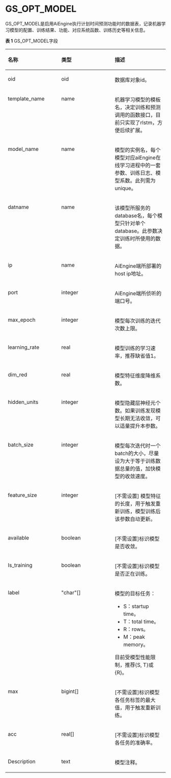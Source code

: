 # GS\_OPT\_MODEL<a name="ZH-CN_TOPIC_0289900860"></a>

GS\_OPT\_MODEL是启用AiEngine执行计划时间预测功能时的数据表，记录机器学习模型的配置、训练结果、功能、对应系统函数、训练历史等相关信息。

**表 1**  GS\_OPT\_MODEL字段

<a name="zh-cn_topic_0283136832_table9676020164313"></a>
<table><thead align="left"><tr id="zh-cn_topic_0283136832_row767742084314"><th class="cellrowborder" valign="top" width="33.33333333333333%" id="mcps1.2.4.1.1"><p id="zh-cn_topic_0283136832_p8890103511433"><a name="zh-cn_topic_0283136832_p8890103511433"></a><a name="zh-cn_topic_0283136832_p8890103511433"></a>名称</p>
</th>
<th class="cellrowborder" valign="top" width="33.33333333333333%" id="mcps1.2.4.1.2"><p id="zh-cn_topic_0283136832_p189018356431"><a name="zh-cn_topic_0283136832_p189018356431"></a><a name="zh-cn_topic_0283136832_p189018356431"></a>类型</p>
</th>
<th class="cellrowborder" valign="top" width="33.33333333333333%" id="mcps1.2.4.1.3"><p id="zh-cn_topic_0283136832_p1289063510433"><a name="zh-cn_topic_0283136832_p1289063510433"></a><a name="zh-cn_topic_0283136832_p1289063510433"></a>描述</p>
</th>
</tr>
</thead>
<tbody><tr id="row10489165717518"><td class="cellrowborder" valign="top" width="33.33333333333333%" headers="mcps1.2.4.1.1 "><p id="p17489205719513"><a name="p17489205719513"></a><a name="p17489205719513"></a>oid</p>
</td>
<td class="cellrowborder" valign="top" width="33.33333333333333%" headers="mcps1.2.4.1.2 "><p id="p1489135725113"><a name="p1489135725113"></a><a name="p1489135725113"></a>oid</p>
</td>
<td class="cellrowborder" valign="top" width="33.33333333333333%" headers="mcps1.2.4.1.3 "><p id="p8489195785117"><a name="p8489195785117"></a><a name="p8489195785117"></a>数据库对象id。</p>
</td>
</tr>
<tr id="zh-cn_topic_0283136832_row26776201432"><td class="cellrowborder" valign="top" width="33.33333333333333%" headers="mcps1.2.4.1.1 "><p id="zh-cn_topic_0283136832_p186771020124311"><a name="zh-cn_topic_0283136832_p186771020124311"></a><a name="zh-cn_topic_0283136832_p186771020124311"></a>template_name</p>
</td>
<td class="cellrowborder" valign="top" width="33.33333333333333%" headers="mcps1.2.4.1.2 "><p id="zh-cn_topic_0283136832_p5677220124319"><a name="zh-cn_topic_0283136832_p5677220124319"></a><a name="zh-cn_topic_0283136832_p5677220124319"></a>name</p>
</td>
<td class="cellrowborder" valign="top" width="33.33333333333333%" headers="mcps1.2.4.1.3 "><p id="zh-cn_topic_0283136832_p126781120204313"><a name="zh-cn_topic_0283136832_p126781120204313"></a><a name="zh-cn_topic_0283136832_p126781120204313"></a>机器学习模型的模板名，决定训练和预测调用的函数接口，目前只实现了rlstm，方便后续扩展。</p>
</td>
</tr>
<tr id="zh-cn_topic_0283136832_row267811202438"><td class="cellrowborder" valign="top" width="33.33333333333333%" headers="mcps1.2.4.1.1 "><p id="zh-cn_topic_0283136832_p8678120194318"><a name="zh-cn_topic_0283136832_p8678120194318"></a><a name="zh-cn_topic_0283136832_p8678120194318"></a>model_name</p>
</td>
<td class="cellrowborder" valign="top" width="33.33333333333333%" headers="mcps1.2.4.1.2 "><p id="zh-cn_topic_0283136832_p56781020144313"><a name="zh-cn_topic_0283136832_p56781020144313"></a><a name="zh-cn_topic_0283136832_p56781020144313"></a>name</p>
</td>
<td class="cellrowborder" valign="top" width="33.33333333333333%" headers="mcps1.2.4.1.3 "><p id="zh-cn_topic_0283136832_p16678220174314"><a name="zh-cn_topic_0283136832_p16678220174314"></a><a name="zh-cn_topic_0283136832_p16678220174314"></a>模型的实例名，每个模型对应aiEngine在线学习进程中的一套参数、训练日志、模型系数。此列需为unique。</p>
</td>
</tr>
<tr id="zh-cn_topic_0283136832_row11678320154316"><td class="cellrowborder" valign="top" width="33.33333333333333%" headers="mcps1.2.4.1.1 "><p id="zh-cn_topic_0283136832_p46782204431"><a name="zh-cn_topic_0283136832_p46782204431"></a><a name="zh-cn_topic_0283136832_p46782204431"></a>datname</p>
</td>
<td class="cellrowborder" valign="top" width="33.33333333333333%" headers="mcps1.2.4.1.2 "><p id="zh-cn_topic_0283136832_p467982017437"><a name="zh-cn_topic_0283136832_p467982017437"></a><a name="zh-cn_topic_0283136832_p467982017437"></a>name</p>
</td>
<td class="cellrowborder" valign="top" width="33.33333333333333%" headers="mcps1.2.4.1.3 "><p id="zh-cn_topic_0283136832_p467962074318"><a name="zh-cn_topic_0283136832_p467962074318"></a><a name="zh-cn_topic_0283136832_p467962074318"></a>该模型所服务的database名，每个模型只针对单个database。此参数决定训练时所使用的数据。</p>
</td>
</tr>
<tr id="zh-cn_topic_0283136832_row967992013439"><td class="cellrowborder" valign="top" width="33.33333333333333%" headers="mcps1.2.4.1.1 "><p id="zh-cn_topic_0283136832_p1567982094317"><a name="zh-cn_topic_0283136832_p1567982094317"></a><a name="zh-cn_topic_0283136832_p1567982094317"></a>ip</p>
</td>
<td class="cellrowborder" valign="top" width="33.33333333333333%" headers="mcps1.2.4.1.2 "><p id="zh-cn_topic_0283136832_p19679122018431"><a name="zh-cn_topic_0283136832_p19679122018431"></a><a name="zh-cn_topic_0283136832_p19679122018431"></a>name</p>
</td>
<td class="cellrowborder" valign="top" width="33.33333333333333%" headers="mcps1.2.4.1.3 "><p id="zh-cn_topic_0283136832_p167992084319"><a name="zh-cn_topic_0283136832_p167992084319"></a><a name="zh-cn_topic_0283136832_p167992084319"></a>AiEngine端所部署的host ip地址。</p>
</td>
</tr>
<tr id="zh-cn_topic_0283136832_row867942044312"><td class="cellrowborder" valign="top" width="33.33333333333333%" headers="mcps1.2.4.1.1 "><p id="zh-cn_topic_0283136832_p3679192034314"><a name="zh-cn_topic_0283136832_p3679192034314"></a><a name="zh-cn_topic_0283136832_p3679192034314"></a>port</p>
</td>
<td class="cellrowborder" valign="top" width="33.33333333333333%" headers="mcps1.2.4.1.2 "><p id="zh-cn_topic_0283136832_p1067912014436"><a name="zh-cn_topic_0283136832_p1067912014436"></a><a name="zh-cn_topic_0283136832_p1067912014436"></a>integer</p>
</td>
<td class="cellrowborder" valign="top" width="33.33333333333333%" headers="mcps1.2.4.1.3 "><p id="zh-cn_topic_0283136832_p1167962016438"><a name="zh-cn_topic_0283136832_p1167962016438"></a><a name="zh-cn_topic_0283136832_p1167962016438"></a>AiEngine端所侦听的端口号。</p>
</td>
</tr>
<tr id="zh-cn_topic_0283136832_row86791320164318"><td class="cellrowborder" valign="top" width="33.33333333333333%" headers="mcps1.2.4.1.1 "><p id="zh-cn_topic_0283136832_p3679182014438"><a name="zh-cn_topic_0283136832_p3679182014438"></a><a name="zh-cn_topic_0283136832_p3679182014438"></a>max_epoch</p>
</td>
<td class="cellrowborder" valign="top" width="33.33333333333333%" headers="mcps1.2.4.1.2 "><p id="zh-cn_topic_0283136832_p9679120144310"><a name="zh-cn_topic_0283136832_p9679120144310"></a><a name="zh-cn_topic_0283136832_p9679120144310"></a>integer</p>
</td>
<td class="cellrowborder" valign="top" width="33.33333333333333%" headers="mcps1.2.4.1.3 "><p id="zh-cn_topic_0283136832_p126802205436"><a name="zh-cn_topic_0283136832_p126802205436"></a><a name="zh-cn_topic_0283136832_p126802205436"></a>模型每次训练的迭代次数上限。</p>
</td>
</tr>
<tr id="zh-cn_topic_0283136832_row9680112094311"><td class="cellrowborder" valign="top" width="33.33333333333333%" headers="mcps1.2.4.1.1 "><p id="zh-cn_topic_0283136832_p5680102054320"><a name="zh-cn_topic_0283136832_p5680102054320"></a><a name="zh-cn_topic_0283136832_p5680102054320"></a>learning_rate</p>
</td>
<td class="cellrowborder" valign="top" width="33.33333333333333%" headers="mcps1.2.4.1.2 "><p id="zh-cn_topic_0283136832_p426524184816"><a name="zh-cn_topic_0283136832_p426524184816"></a><a name="zh-cn_topic_0283136832_p426524184816"></a>real</p>
</td>
<td class="cellrowborder" valign="top" width="33.33333333333333%" headers="mcps1.2.4.1.3 "><p id="zh-cn_topic_0283136832_p76802206432"><a name="zh-cn_topic_0283136832_p76802206432"></a><a name="zh-cn_topic_0283136832_p76802206432"></a>模型训练的学习速率，推荐缺省值1。</p>
</td>
</tr>
<tr id="zh-cn_topic_0283136832_row13627284451"><td class="cellrowborder" valign="top" width="33.33333333333333%" headers="mcps1.2.4.1.1 "><p id="zh-cn_topic_0283136832_p1736212289453"><a name="zh-cn_topic_0283136832_p1736212289453"></a><a name="zh-cn_topic_0283136832_p1736212289453"></a>dim_red</p>
</td>
<td class="cellrowborder" valign="top" width="33.33333333333333%" headers="mcps1.2.4.1.2 "><p id="zh-cn_topic_0283136832_p153636285453"><a name="zh-cn_topic_0283136832_p153636285453"></a><a name="zh-cn_topic_0283136832_p153636285453"></a>real</p>
</td>
<td class="cellrowborder" valign="top" width="33.33333333333333%" headers="mcps1.2.4.1.3 "><p id="zh-cn_topic_0283136832_p236362854512"><a name="zh-cn_topic_0283136832_p236362854512"></a><a name="zh-cn_topic_0283136832_p236362854512"></a>模型特征维度降维系数。</p>
</td>
</tr>
<tr id="zh-cn_topic_0283136832_row139413113453"><td class="cellrowborder" valign="top" width="33.33333333333333%" headers="mcps1.2.4.1.1 "><p id="zh-cn_topic_0283136832_p159433115456"><a name="zh-cn_topic_0283136832_p159433115456"></a><a name="zh-cn_topic_0283136832_p159433115456"></a>hidden_units</p>
</td>
<td class="cellrowborder" valign="top" width="33.33333333333333%" headers="mcps1.2.4.1.2 "><p id="zh-cn_topic_0283136832_p139423114518"><a name="zh-cn_topic_0283136832_p139423114518"></a><a name="zh-cn_topic_0283136832_p139423114518"></a>integer</p>
</td>
<td class="cellrowborder" valign="top" width="33.33333333333333%" headers="mcps1.2.4.1.3 "><p id="zh-cn_topic_0283136832_p594531154510"><a name="zh-cn_topic_0283136832_p594531154510"></a><a name="zh-cn_topic_0283136832_p594531154510"></a>模型隐藏层神经元个数。如果训练发现模型长期无法收敛，可以适量提升本参数。</p>
</td>
</tr>
<tr id="zh-cn_topic_0283136832_row78031633134516"><td class="cellrowborder" valign="top" width="33.33333333333333%" headers="mcps1.2.4.1.1 "><p id="zh-cn_topic_0283136832_p19804153320453"><a name="zh-cn_topic_0283136832_p19804153320453"></a><a name="zh-cn_topic_0283136832_p19804153320453"></a>batch_size</p>
</td>
<td class="cellrowborder" valign="top" width="33.33333333333333%" headers="mcps1.2.4.1.2 "><p id="zh-cn_topic_0283136832_p118041833204511"><a name="zh-cn_topic_0283136832_p118041833204511"></a><a name="zh-cn_topic_0283136832_p118041833204511"></a>integer</p>
</td>
<td class="cellrowborder" valign="top" width="33.33333333333333%" headers="mcps1.2.4.1.3 "><p id="zh-cn_topic_0283136832_p98041533174510"><a name="zh-cn_topic_0283136832_p98041533174510"></a><a name="zh-cn_topic_0283136832_p98041533174510"></a>模型每次迭代时一个batch的大小，尽量设为大于等于训练数据总量的值，加快模型的收敛速度。</p>
</td>
</tr>
<tr id="zh-cn_topic_0283136832_row10412113716451"><td class="cellrowborder" valign="top" width="33.33333333333333%" headers="mcps1.2.4.1.1 "><p id="zh-cn_topic_0283136832_p0412113715452"><a name="zh-cn_topic_0283136832_p0412113715452"></a><a name="zh-cn_topic_0283136832_p0412113715452"></a>feature_size</p>
</td>
<td class="cellrowborder" valign="top" width="33.33333333333333%" headers="mcps1.2.4.1.2 "><p id="zh-cn_topic_0283136832_p44124376452"><a name="zh-cn_topic_0283136832_p44124376452"></a><a name="zh-cn_topic_0283136832_p44124376452"></a>integer</p>
</td>
<td class="cellrowborder" valign="top" width="33.33333333333333%" headers="mcps1.2.4.1.3 "><p id="zh-cn_topic_0283136832_p2990175914495"><a name="zh-cn_topic_0283136832_p2990175914495"></a><a name="zh-cn_topic_0283136832_p2990175914495"></a>[不需设置] 模型特征的长度，用于触发重新训练，模型训练后该参数自动更新。</p>
</td>
</tr>
<tr id="zh-cn_topic_0283136832_row1580184910459"><td class="cellrowborder" valign="top" width="33.33333333333333%" headers="mcps1.2.4.1.1 "><p id="zh-cn_topic_0283136832_p11581174914455"><a name="zh-cn_topic_0283136832_p11581174914455"></a><a name="zh-cn_topic_0283136832_p11581174914455"></a>available</p>
</td>
<td class="cellrowborder" valign="top" width="33.33333333333333%" headers="mcps1.2.4.1.2 "><p id="zh-cn_topic_0283136832_p1258164912455"><a name="zh-cn_topic_0283136832_p1258164912455"></a><a name="zh-cn_topic_0283136832_p1258164912455"></a>boolean</p>
</td>
<td class="cellrowborder" valign="top" width="33.33333333333333%" headers="mcps1.2.4.1.3 "><p id="zh-cn_topic_0283136832_p184132037124513"><a name="zh-cn_topic_0283136832_p184132037124513"></a><a name="zh-cn_topic_0283136832_p184132037124513"></a>[不需设置]标识模型是否收敛。</p>
</td>
</tr>
<tr id="zh-cn_topic_0283136832_row358274984511"><td class="cellrowborder" valign="top" width="33.33333333333333%" headers="mcps1.2.4.1.1 "><p id="zh-cn_topic_0283136832_p13582749144515"><a name="zh-cn_topic_0283136832_p13582749144515"></a><a name="zh-cn_topic_0283136832_p13582749144515"></a>Is_training</p>
</td>
<td class="cellrowborder" valign="top" width="33.33333333333333%" headers="mcps1.2.4.1.2 "><p id="zh-cn_topic_0283136832_p18582949114515"><a name="zh-cn_topic_0283136832_p18582949114515"></a><a name="zh-cn_topic_0283136832_p18582949114515"></a>boolean</p>
</td>
<td class="cellrowborder" valign="top" width="33.33333333333333%" headers="mcps1.2.4.1.3 "><p id="zh-cn_topic_0283136832_p958234917451"><a name="zh-cn_topic_0283136832_p958234917451"></a><a name="zh-cn_topic_0283136832_p958234917451"></a>[不需设置]标识模型是否正在训练。</p>
</td>
</tr>
<tr id="zh-cn_topic_0283136832_row058210491454"><td class="cellrowborder" valign="top" width="33.33333333333333%" headers="mcps1.2.4.1.1 "><p id="zh-cn_topic_0283136832_p1058284911458"><a name="zh-cn_topic_0283136832_p1058284911458"></a><a name="zh-cn_topic_0283136832_p1058284911458"></a>label</p>
</td>
<td class="cellrowborder" valign="top" width="33.33333333333333%" headers="mcps1.2.4.1.2 "><p id="zh-cn_topic_0283136832_p10582134974517"><a name="zh-cn_topic_0283136832_p10582134974517"></a><a name="zh-cn_topic_0283136832_p10582134974517"></a>"char"[]</p>
</td>
<td class="cellrowborder" valign="top" width="33.33333333333333%" headers="mcps1.2.4.1.3 "><p id="zh-cn_topic_0283136832_p117751241135215"><a name="zh-cn_topic_0283136832_p117751241135215"></a><a name="zh-cn_topic_0283136832_p117751241135215"></a>模型的目标任务：</p>
<a name="zh-cn_topic_0283136832_ul7527155113527"></a><a name="zh-cn_topic_0283136832_ul7527155113527"></a><ul id="zh-cn_topic_0283136832_ul7527155113527"><li>S：startup time。</li><li>T：total time。</li><li>R：rows。</li><li>M：peak memory。</li></ul>
<p id="zh-cn_topic_0283136832_p877684111526"><a name="zh-cn_topic_0283136832_p877684111526"></a><a name="zh-cn_topic_0283136832_p877684111526"></a>目前受模型性能限制，推荐{S, T}或{R}。</p>
</td>
</tr>
<tr id="zh-cn_topic_0283136832_row658214912457"><td class="cellrowborder" valign="top" width="33.33333333333333%" headers="mcps1.2.4.1.1 "><p id="zh-cn_topic_0283136832_p10583114944510"><a name="zh-cn_topic_0283136832_p10583114944510"></a><a name="zh-cn_topic_0283136832_p10583114944510"></a>max</p>
</td>
<td class="cellrowborder" valign="top" width="33.33333333333333%" headers="mcps1.2.4.1.2 "><p id="zh-cn_topic_0283136832_p1958334911453"><a name="zh-cn_topic_0283136832_p1958334911453"></a><a name="zh-cn_topic_0283136832_p1958334911453"></a>bigint[]</p>
</td>
<td class="cellrowborder" valign="top" width="33.33333333333333%" headers="mcps1.2.4.1.3 "><p id="zh-cn_topic_0283136832_p6583194913458"><a name="zh-cn_topic_0283136832_p6583194913458"></a><a name="zh-cn_topic_0283136832_p6583194913458"></a>[不需设置]标识模型各任务标签的最大值，用于触发重新训练。</p>
</td>
</tr>
<tr id="zh-cn_topic_0283136832_row9416165464518"><td class="cellrowborder" valign="top" width="33.33333333333333%" headers="mcps1.2.4.1.1 "><p id="zh-cn_topic_0283136832_p1441715543456"><a name="zh-cn_topic_0283136832_p1441715543456"></a><a name="zh-cn_topic_0283136832_p1441715543456"></a>acc</p>
</td>
<td class="cellrowborder" valign="top" width="33.33333333333333%" headers="mcps1.2.4.1.2 "><p id="zh-cn_topic_0283136832_p11417554164513"><a name="zh-cn_topic_0283136832_p11417554164513"></a><a name="zh-cn_topic_0283136832_p11417554164513"></a>real[]</p>
</td>
<td class="cellrowborder" valign="top" width="33.33333333333333%" headers="mcps1.2.4.1.3 "><p id="zh-cn_topic_0283136832_p44171554184519"><a name="zh-cn_topic_0283136832_p44171554184519"></a><a name="zh-cn_topic_0283136832_p44171554184519"></a>[不需设置]标识模型各任务的准确率。</p>
</td>
</tr>
<tr id="zh-cn_topic_0283136832_row1737015571459"><td class="cellrowborder" valign="top" width="33.33333333333333%" headers="mcps1.2.4.1.1 "><p id="zh-cn_topic_0283136832_p5370125734517"><a name="zh-cn_topic_0283136832_p5370125734517"></a><a name="zh-cn_topic_0283136832_p5370125734517"></a>Description</p>
</td>
<td class="cellrowborder" valign="top" width="33.33333333333333%" headers="mcps1.2.4.1.2 "><p id="zh-cn_topic_0283136832_p1437015577454"><a name="zh-cn_topic_0283136832_p1437015577454"></a><a name="zh-cn_topic_0283136832_p1437015577454"></a>text</p>
</td>
<td class="cellrowborder" valign="top" width="33.33333333333333%" headers="mcps1.2.4.1.3 "><p id="zh-cn_topic_0283136832_p8370957144519"><a name="zh-cn_topic_0283136832_p8370957144519"></a><a name="zh-cn_topic_0283136832_p8370957144519"></a>模型注释。</p>
</td>
</tr>
</tbody>
</table>
